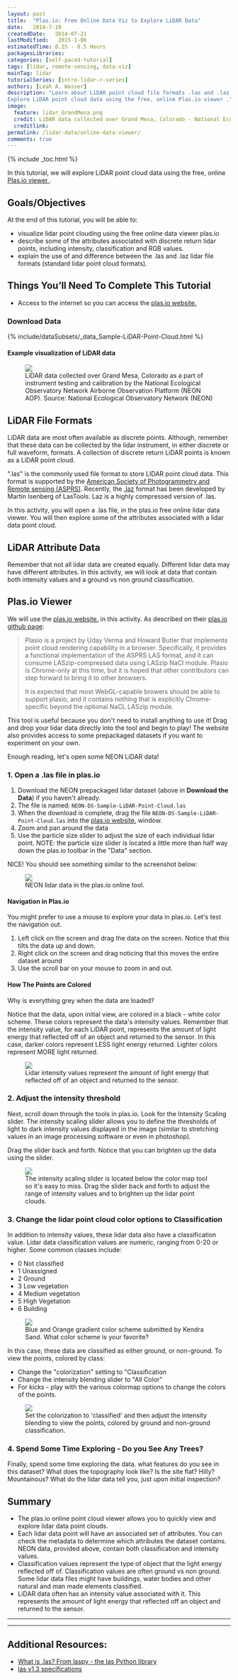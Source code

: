 ```yaml
---
layout: post
title:  "Plas.io: Free Online Data Viz to Explore LiDAR Data"
date:   2014-7-19 
createdDate:   2014-07-21 
lastModified:   2015-1-06 
estimatedTime: 0.25 - 0.5 Hours
packagesLibraries:
categories: [self-paced-tutorial]
tags: [lidar, remote-sensing, data-viz]
mainTag: lidar
tutorialSeries: [intro-lidar-r-series]
authors: [Leah A. Wasser]
description: "Learn about LiDAR point cloud file formats .las and .laz. 
Explore LiDAR point cloud data using the free, online Plas.io viewer ."
image:
  feature: lidar_GrandMesa.png
  credit: LiDAR data collected over Grand Mesa, Colorado - National Ecological Observatory Network (NEON)
  creditlink:
permalink: /lidar-data/online-data-viewer/
comments: true
---
```


{% include _toc.html %}

In this tutorial, we will explore LiDAR point cloud data using the free, online 
<a href="http://plas.io" target="_blank"> Plas.io viewer </a>. 

<div id="objectives" markdown="1">

## Goals/Objectives
At the end of this tutorial, you will be able to: 

* visualize lidar point clouding using the free online data viewer plas.io
* describe some of the attributes associated with discrete return lidar points, including 
intensity, classification and RGB values.
* explain the use of and difference between the .las and .laz lidar file formats 
(standard lidar point cloud formats).

## Things You’ll Need To Complete This Tutorial

* Access to the internet so you can access the 
<a href="http://plas.io" target="_blank"> plas.io website.</a>

### Download Data

{% include/dataSubsets/_data_Sample-LiDAR-Point-Cloud.html %}

</div>

#### Example visualization of LiDAR data 

 <figure>
	<a href="https://farm4.staticflickr.com/3932/15408420007_3176835b51.jpg">
	<img src="https://farm4.staticflickr.com/3932/15408420007_3176835b51.jpg"></a>
	<figcaption> LiDAR data collected over Grand Mesa, Colorado as a part of 
	instrument testing and calibration by the National Ecological Observatory Network 
	Airborne Observation Platform (NEON AOP).
	Source: National Ecological Observatory Network (NEON)  
	</figcaption>
</figure>

## LiDAR File Formats
LiDAR data are most often available as discrete points. Although, remember that these data 
can be collected by the lidar instrument, in either discrete or full waveform, formats. 
A collection of discrete return LiDAR points is known as a LiDAR point cloud.

".las" is the commonly used file format to store LIDAR point cloud data. This 
format is supported by the 
<a href="http://www.asprs.org/" target="_blank"> American Society of Photogrammetry and Remote sensing (ASPRS)</a>. 
Recently, the <a href="http://www.laszip.org/" target="_blank">.laz</a> 
format has been  developed by Martin Isenberg of LasTools. Laz is a highly 
compressed version of .las.

In this activity, you will open a .las file, in the plas.io free online lidar 
data viewer. You will then explore some of the attributes associated with a 
lidar data point cloud.

## LiDAR Attribute Data 
Remember that not all lidar data are created equally. Different lidar data may
 have different attributes. In this activity, we will look at data that contain 
both intensity values and a ground vs non ground classification.


## Plas.io Viewer
We will use the <a href="http://plas.io" target="_blank"> plas.io website.</a> 
in this activity. As described on their 
<a href="https://github.com/verma/plasio" target="_blank">plas.io github page</a>:

> Plasio is a project by Uday Verma and Howard Butler that implements point cloud 
rendering capability in a browser. Specifically, it provides a functional 
implementation of the ASPRS LAS format, and it can consume LASzip-compressed 
data using LASzip NaCl module. Plasio is Chrome-only at this time, but it is 
hoped that other contributors can step forward to bring it to other browsers.
> 
> It is expected that most WebGL-capable browers should be able to support 
plasio, and it contains nothing that is explicitly Chrome-specific beyond the 
optional NaCL LASzip module. 

This tool is useful because you don't need to install anything to use it! Drag 
and drop your lidar data directly into the tool and begin to play! The website 
also provides access to some prepackaged datasets if you want to experiment on 
your own.

Enough reading, let's open some NEON LiDAR data!
 
### 1. Open a .las file in plas.io

1. Download the NEON prepackaged lidar dataset (above in **Download the Data**) 
if you haven't already.
2. The file is named: `NEON-DS-Sample-LiDAR-Point-Cloud.las`
2. When the download is complete, drag the file `NEON-DS-Sample-LiDAR-Point-Cloud.las` 
into the <a href="http://plas.io" target="_blank"> plas.io website.</a> window.
3. Zoom and pan around the data
4. Use the particle size slider to adjust the size of each individual lidar point. 
NOTE: the particle size slider is located a little more than half way down the 
plas.io toolbar in the "Data" section.

NICE! You should see something similar to the screenshot below:

<figure>
	<a href="{{ site.baseurl }}/images/plasio_dataImport.png">
	<img src="{{ site.baseurl }}/images/plasio_dataImport.png"></a>
	<figcaption> NEON lidar data in the plas.io online tool. 
	</figcaption>
</figure>

#### Navigation in Plas.io
You might prefer to use a mouse to explore your data in plas.io. Let's test the navigation out.

1. Left click on the screen and drag the data on the screen. Notice that this tilts the data up and down.
2. Right click on the screen and drag noticing that this moves the entire dataset around
3. Use the scroll bar on your mouse to zoom in and out. 

#### How The Points are Colored

Why is everything grey when the data are loaded? 

Notice that the data, upon initial view, are colored in a black - white color 
scheme. These colors represent the data's intensity values. Remember that the 
intensity value, for each LiDAR point, represents the amount of light energy 
that reflected off of an object and returned to the sensor. In this case, darker 
colors represent LESS light energy returned. Lighter colors represent MORE light 
returned.


 <figure>
	<a href="{{ site.baseurl }}/images/Lidar_Intensity.png">
	<img src="{{ site.baseurl }}/images/Lidar_Intensity.png"></a>
	<figcaption> Lidar intensity values represent the amount of light energy that
	reflected off of an object and returned to the sensor. 
	</figcaption>
</figure>


### 2. Adjust the intensity threshold

Next, scroll down through the tools in plas.io. Look for the Intensity Scaling 
slider. The intensity scaling slider allows you to define the thresholds of 
light to dark intensity values displayed in the image (similar to stretching 
values in an image processing software or even in photoshop).

Drag the slider back and forth. Notice that you can brighten up the data using the slider.

<figure>
	<a href="{{ site.baseurl }}/images/intensitySlider.png">
	<img src="{{ site.baseurl }}/images/intensitySlider.png"></a>
	<figcaption> The intensity scaling slider is located below the color map 
tool so it's easy to miss. Drag the slider back and forth to adjust the range 
of intensity values and to brighten up the lidar point clouds.
	</figcaption>
</figure>


### 3. Change the lidar point cloud color options to Classification

In addition to intensity values, these lidar data also have a classification 
value. Lidar data classification values are numeric, ranging from 0-20 or 
higher. Some common classes include:

- 0 Not classified
- 1 Unassigned
- 2 Ground
- 3 Low vegetation
- 4 Medium vegetation
- 5 High Vegetation
- 6 Building

<figure>
	<a href="{{ site.baseurl }}/images/plasio_ColorsKendra.png">
	<img src="{{ site.baseurl }}/images/plasio_ColorsKendra.png"></a>
	<figcaption> Blue and Orange gradient color scheme submitted by Kendra Sand.
	What color scheme is your favorite?
	</figcaption>
</figure>

In this case, these data are classified as either ground, or non-ground. To view the points, colored by class:

- Change the "colorization" setting to "Classification
- Change the intensity blending slider to "All Color" 
- For kicks - play with the various colormap options to change the colors of the points.

<figure>
	<a href="{{ site.baseurl }}/images/classification_Colorization2.png">
	<img src="{{ site.baseurl }}/images/classification_Colorization2.png"></a>
	<figcaption> Set the colorization to 'classified' and then adjust the 
	intensity blending to view the points, colored by ground and non-ground classification.
	</figcaption>
</figure>


### 4. Spend Some Time Exploring - Do you See Any Trees?
Finally, spend some time exploring the data. what features do you see in this 
dataset? What does the topography look like? Is the site flat? Hilly? 
Mountainous? What do the lidar data tell you, just upon initial inspection?

## Summary

* The plas.io online point cloud viewer allows you to quickly view and explore 
lidar data point clouds.
* Each lidar data point will have an associated set of attributes. You can 
check the metadata to determine which attributes the dataset contains. 
NEON data, provided above, contain both classification and intensity values. 
* Classification values represent the type of object that the light energy 
reflected off of. Classification values are often ground vs non ground. Some 
lidar data files might have buildings, water bodies and other natural and man 
made elements classified.
* LiDAR data often has an intensity value associated with it. This represents 
the amount of light energy that reflected off an object and returned to the sensor. 

***
***


## Additional Resources:

*	<a href="http://laspy.readthedocs.org/en/latest/tut_background.html" target="_blank"> What is .las? From laspy - the las Python library</a>
*	<a href="http://www.asprs.org/a/society/committees/standards/asprs_las_spec_v13.pdf" target="_blank"> las v1.3 specifications</a>

